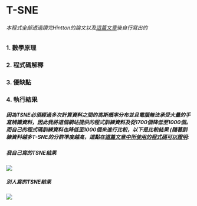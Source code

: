 # T-SNE
###### 本程式全部透過讀完Hintton的論文以及[這篇文章](https://tomohiroliu22.medium.com/%E6%A9%9F%E5%99%A8%E5%AD%B8%E7%BF%92-%E5%AD%B8%E7%BF%92%E7%AD%86%E8%A8%98%E7%B3%BB%E5%88%97-78-t-%E9%9A%A8%E6%A9%9F%E9%84%B0%E8%BF%91%E5%B5%8C%E5%85%A5%E6%B3%95-t-distributed-stochastic-neighbor-embedding-a0ed57759769)後自行寫出的

### 1. 數學原理


### 2. 程式碼解釋

### 3. 優缺點

### 4. 執行結果
##### 因為TSNE必須經過多次計算資料之間的高斯概率分布並且電腦無法承受大量的手寫辨識資料，因此我將這個網站提供的程式訓練資料及從1700個降低至1000個。而自己的程式碼訓練資料也降低至1000個來進行比較，以下是比較結果 (隨著訓練資料越多T-SNE的分群準度越高，這點在[這篇文章中所使用的程式碼可以證明](https://tomohiroliu22.medium.com/%E6%A9%9F%E5%99%A8%E5%AD%B8%E7%BF%92-%E5%AD%B8%E7%BF%92%E7%AD%86%E8%A8%98%E7%B3%BB%E5%88%97-78-t-%E9%9A%A8%E6%A9%9F%E9%84%B0%E8%BF%91%E5%B5%8C%E5%85%A5%E6%B3%95-t-distributed-stochastic-neighbor-embedding-a0ed57759769): 

##### 我自己寫的TSNE結果

![](https://drive.google.com/file/d/1yJt_WWFQI1c3mBuOg8i8Jto5UhYxYdjE/view?usp=share_link)

##### 別人寫的TSNE結果

![](https://drive.google.com/file/d/1nHwP_-nmOSerufLyF3WKtI1x1K_M-GrA/view?usp=share_link)